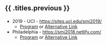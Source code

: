 
<h2 class="section-title">

{{ .titles.previous }}

</h2>

  - 2019 - UCI -
        <https://sites.uci.edu/smi2019/>
      - [Program](https://sites.uci.edu/smi2019/files/2019/05/SMI2019_programbook.pdf)
        or [Alternative Link](SMI2018_program.pdf)
  - Philadelphia - <https://smi2018.netlify.com/>
      - [Program](https://smi2018.netlify.com/post/schedule.pdf) or
        [Alternative Link](SMI2018_program.pdf)
